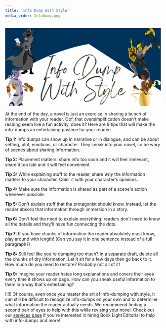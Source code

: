 ```yaml
---
title: 'Info Dump With Style'
media_order: InfoDump.png
---
```


![Info Dump With Style](InfoDump.png "Info Dump With Style")

At the end of the day, a novel is just an exercise in sharing a bunch of information with your reader. Oof, that oversimplification doesn't make reading seem like a fun activity, does it? Here are 9 tips that will make the info-dumps an entertaining pastime for your reader:

**Tip 1:** Info dumps can show up in narrative or in dialogue, and can be about setting, plot, emotions, or character. They sneak into your novel, so be wary of scenes about sharing information. 

**Tip 2:** Placement matters: share info too soon and it will feel irrelevant, share it too late and it will feel convenient. 

**Tip 3:** While explaining stuff to the reader, share *why* the information matters to your character. Color it with your character's opinions.

**Tip 4:** Make sure the information is shared as part of a scene's action whenever possible. 

**Tip 5:** Don't explain stuff that the protagonist should know. Instead, let the reader absorb that information through immersion in a story. 

**Tip 6:** Don't feel the need to explain everything: readers don't need to know all the details and they'll have fun connecting the dots.

**Tip 7:** If you have chunks of information the reader absolutely must know, play around with length! (Can you say it in one sentence instead of a full paragraph?) 

**Tip 8:** Still feel like you're dumping too much? In a separate draft, delete all the chunks of dry information. Let it sit for a few days then go back to it. How much do you need to restore? Probably not all of it! 

**Tip 9:** Imagine your reader hates long explanations and covers their eyes every time it shows up on page. How can you sneak useful information to them in a way that's entertaining? 

!!!!! Of course, even once you master the art of info-dumping with style, it can still be difficult to recognize info-dumps on your own and to determine what information the reader actually needs. We recommend finding a second pair of eyes to help with this while revising your novel. Check out our [services page](/services) if you're interested in hiring Book Light Editorial to help with info-dumps and more!  
